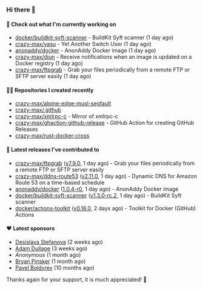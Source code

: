 ### Hi there 👋

#### 👷 Check out what I'm currently working on

- [docker/buildkit-syft-scanner](https://github.com/docker/buildkit-syft-scanner) - BuildKit Syft scanner (1 day ago)
- [crazy-max/yasu](https://github.com/crazy-max/yasu) - Yet Another Switch User (1 day ago)
- [anonaddy/docker](https://github.com/anonaddy/docker) - AnonAddy Docker image (1 day ago)
- [crazy-max/diun](https://github.com/crazy-max/diun) - Receive notifications when an image is updated on a Docker registry (1 day ago)
- [crazy-max/ftpgrab](https://github.com/crazy-max/ftpgrab) - Grab your files periodically from a remote FTP or SFTP server easily (1 day ago)

#### 👨‍💻 Repositories I created recently

- [crazy-max/alpine-edge-musl-segfault](https://github.com/crazy-max/alpine-edge-musl-segfault)
- [crazy-max/.github](https://github.com/crazy-max/.github)
- [crazy-max/xmlrpc-c](https://github.com/crazy-max/xmlrpc-c) - Mirror of xmlrpc-c
- [crazy-max/ghaction-github-release](https://github.com/crazy-max/ghaction-github-release) - GitHub Action for creating GitHub Releases
- [crazy-max/rust-docker-cross](https://github.com/crazy-max/rust-docker-cross)

#### 🚀 Latest releases I've contributed to

- [crazy-max/ftpgrab](https://github.com/crazy-max/ftpgrab) ([v7.9.0](https://github.com/crazy-max/ftpgrab/releases/tag/v7.9.0), 1 day ago) - Grab your files periodically from a remote FTP or SFTP server easily
- [crazy-max/ddns-route53](https://github.com/crazy-max/ddns-route53) ([v2.11.0](https://github.com/crazy-max/ddns-route53/releases/tag/v2.11.0), 1 day ago) - Dynamic DNS for Amazon Route 53 on a time-based schedule
- [anonaddy/docker](https://github.com/anonaddy/docker) ([1.0.4-r0](https://github.com/anonaddy/docker/releases/tag/1.0.4-r0), 1 day ago) - AnonAddy Docker image
- [docker/buildkit-syft-scanner](https://github.com/docker/buildkit-syft-scanner) ([v1.3.0-rc.2](https://github.com/docker/buildkit-syft-scanner/releases/tag/v1.3.0-rc.2), 1 day ago) - BuildKit Syft scanner
- [docker/actions-toolkit](https://github.com/docker/actions-toolkit) ([v0.16.0](https://github.com/docker/actions-toolkit/releases/tag/v0.16.0), 2 days ago) - Toolkit for Docker (GitHub) Actions

#### ❤️ Latest sponsors
- [Desislava Stefanova](https://github.com/desistefanova) (2 weeks ago)
- [Adam Dullage](https://github.com/dullage) (3 weeks ago)
- _Anonymous_ (1 month ago)
- [Bryan Pinsker](https://github.com/BryanPinsker) (1 month ago)
- [Pavel Boldyrev](https://github.com/bpg) (10 months ago)

Thanks again for your support, it is much appreciated! 🙏

